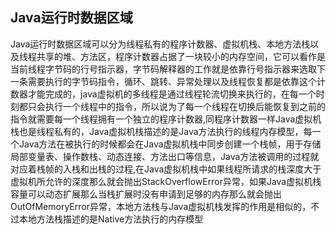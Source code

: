 ## Java运行时数据区域
Java运行时数据区域可以分为线程私有的程序计数器、虚拟机栈、本地方法栈以及线程共享的堆、方法区，程序计数器占据了一块较小的内存空间，它可以看作是当前线程字节码的行号指示器，字节码解释器的工作就是依靠行号指示器来选取下一条需要执行的字节码指令，循环、跳转、异常处理以及线程恢复都是依靠这个计数器才能完成的，java虚拟机的多线程是通过线程轮流切换来执行的，在每一个时刻都只会执行一个线程中的指令，所以说为了每一个线程在切换后能恢复到之前的指令就需要每一个线程拥有一个独立的程序计数器,同程序计数器一样Java虚拟机栈也是线程私有的，Java虚拟机栈描述的是Java方法执行的线程内存模型，每一个Java方法在被执行的时候都会在Java虚拟机栈中同步创建一个栈帧，用于存储局部变量表、操作数栈、动态连接、方法出口等信息，Java方法被调用的过程就对应着栈帧的入栈和出栈的过程,在Java虚拟机栈中如果线程所请求的栈深度大于虚拟机所允许的深度那么就会抛出StackOverflowError异常，如果Java虚拟机栈容量可以动态扩展那么当栈扩展时没有申请到足够的内存那么就会抛出OutOfMemoryError异常，本地方法栈与Java虚拟机栈发挥的作用是相似的，不过本地方法栈描述的是Native方法执行的内存模型



